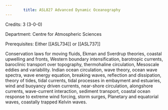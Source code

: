 ```yaml
---
        title: ASL827 Advanced Dynamic Oceanography
---
```

Credits: 3 (3-0-0)

Department: Centre for Atmospheric Sciences

Prerequisites: Either [[ASL734]] or [[ASL737]]

Conservation laws for moving fluids, Ekman and Sverdrup theories, coastal upwelling and fronts, Western boundary intensification, barotropic currents, baroclinic transport over topography, thermohaline circulation, Mesoscale eddies and variability. Indian ocean circulation, wave theory, ocean wave spectra, wave energy equation, breaking waves, reflection and dissipation, theory of tides, tidal currents, tidal processes in embayment and estuaries, wind and buoyancy driven currents, near-shore circulation, alongshore currents, wave-current interaction, sediment transport, coastal ocean response to extreme wind forcing, storm surges, Planetary and equatorial waves, coastally trapped Kelvin waves.